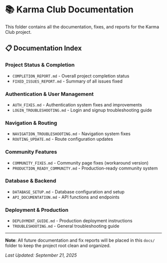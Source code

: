 # 📚 Karma Club Documentation

This folder contains all the documentation, fixes, and reports for the Karma Club project.

## 📋 **Documentation Index**

### **Project Status & Completion**
- `COMPLETION_REPORT.md` - Overall project completion status
- `FIXED_ISSUES_REPORT.md` - Summary of all issues fixed

### **Authentication & User Management**
- `AUTH_FIXES.md` - Authentication system fixes and improvements
- `LOGIN_TROUBLESHOOTING.md` - Login and signup troubleshooting guide

### **Navigation & Routing**
- `NAVIGATION_TROUBLESHOOTING.md` - Navigation system fixes
- `ROUTING_UPDATE.md` - Route configuration updates

### **Community Features**
- `COMMUNITY_FIXES.md` - Community page fixes (workaround version)
- `PRODUCTION_READY_COMMUNITY.md` - Production-ready community system

### **Database & Backend**
- `DATABASE_SETUP.md` - Database configuration and setup
- `API_DOCUMENTATION.md` - API functions and endpoints

### **Deployment & Production**
- `DEPLOYMENT_GUIDE.md` - Production deployment instructions
- `TROUBLESHOOTING.md` - General troubleshooting guide

---

**Note**: All future documentation and fix reports will be placed in this `docs/` folder to keep the project root clean and organized.

*Last Updated: September 21, 2025*